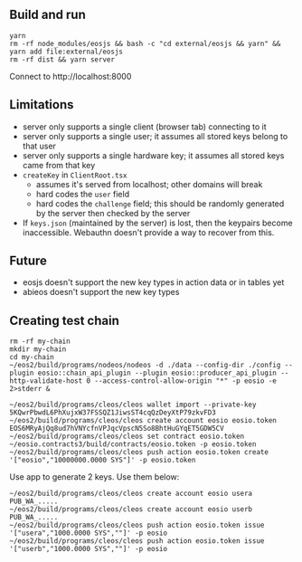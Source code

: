 ## Build and run

```
yarn
rm -rf node_modules/eosjs && bash -c "cd external/eosjs && yarn" && yarn add file:external/eosjs
rm -rf dist && yarn server
```

Connect to http://localhost:8000

## Limitations

* server only supports a single client (browser tab) connecting to it
* server only supports a single user; it assumes all stored keys belong to that user
* server only supports a single hardware key; it assumes all stored keys came from that key
* `createKey` in `ClientRoot.tsx`
    * assumes it's served from localhost; other domains will break
    * hard codes the `user` field
    * hard codes the `challenge` field; this should be randomly generated by the server then checked by the server
* If `keys.json` (maintained by the server) is lost, then the keypairs become inaccessible. Webauthn doesn't provide a way to recover from this.

## Future

* eosjs doesn't support the new key types in action data or in tables yet
* abieos doesn't support the new key types

## Creating test chain

```
rm -rf my-chain
mkdir my-chain
cd my-chain
~/eos2/build/programs/nodeos/nodeos -d ./data --config-dir ./config --plugin eosio::chain_api_plugin --plugin eosio::producer_api_plugin --http-validate-host 0 --access-control-allow-origin "*" -p eosio -e 2>stderr &

~/eos2/build/programs/cleos/cleos wallet import --private-key 5KQwrPbwdL6PhXujxW37FSSQZ1JiwsST4cqQzDeyXtP79zkvFD3
~/eos2/build/programs/cleos/cleos create account eosio eosio.token EOS6MRyAjQq8ud7hVNYcfnVPJqcVpscN5So8BhtHuGYqET5GDW5CV
~/eos2/build/programs/cleos/cleos set contract eosio.token ~/eosio.contracts3/build/contracts/eosio.token -p eosio.token
~/eos2/build/programs/cleos/cleos push action eosio.token create '["eosio","10000000.0000 SYS"]' -p eosio.token
```

Use app to generate 2 keys. Use them below:

```
~/eos2/build/programs/cleos/cleos create account eosio usera PUB_WA_.....
~/eos2/build/programs/cleos/cleos create account eosio userb PUB_WA_.....
~/eos2/build/programs/cleos/cleos push action eosio.token issue '["usera","1000.0000 SYS",""]' -p eosio
~/eos2/build/programs/cleos/cleos push action eosio.token issue '["userb","1000.0000 SYS",""]' -p eosio
```
